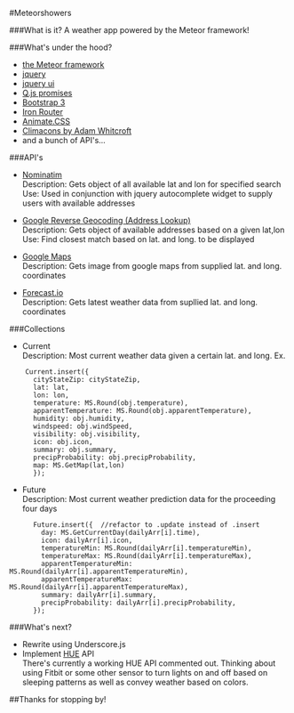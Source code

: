 #Meteorshowers

###What is it?
A weather app powered by the Meteor framework!

###What's under the hood?<br>
- [the Meteor framework](https://www.meteor.com/)
- [jquery](http://jquery.com/)
- [jquery ui](http://jqueryui.com/)
- [Q.js promises](https://github.com/kriskowal/q)<br>
- [Bootstrap 3](http://getbootstrap.com/)
- [Iron Router](https://github.com/EventedMind/iron-router)
- [Animate.CSS](http://daneden.github.io/animate.css/)
- [Climacons by Adam Whitcroft](http://adamwhitcroft.com/climacons/)
-  and a bunch of API's...


###API's

- [Nominatim](http://wiki.openstreetmap.org/wiki/Nominatim)<br>
Description: Gets object of all available lat and lon for specified search<br>
Use: Used in conjunction with jquery autocomplete widget to supply users with available addresses

- [Google Reverse Geocoding (Address Lookup)](https://developers.google.com/maps/documentation/geocoding/)<br>
Description: Gets object of available addresses based on a given lat,lon
Use: Find closest match based on lat. and long. to be displayed

- [Google Maps](https://developers.google.com/maps/documentation/staticmaps/)<br>
Description: Gets image from google maps from supplied lat. and long. coordinates

- [Forecast.io](https://developer.forecast.io/)<br>
Description: Gets latest weather data from supllied lat. and long. coordinates

###Collections
- Current<br>
Description: Most current weather data given a certain lat. and long.
Ex.
```
    Current.insert({
      cityStateZip: cityStateZip,
      lat: lat,
      lon: lon,
      temperature: MS.Round(obj.temperature),
      apparentTemperature: MS.Round(obj.apparentTemperature),
      humidity: obj.humidity,
      windspeed: obj.windSpeed,
      visibility: obj.visibility,
      icon: obj.icon,
      summary: obj.summary,
      precipProbability: obj.precipProbability,
      map: MS.GetMap(lat,lon)
      });
```
- Future<br>
Description: Most current weather prediction data for the proceeding four days
````
      Future.insert({  //refactor to .update instead of .insert
        day: MS.GetCurrentDay(dailyArr[i].time),
        icon: dailyArr[i].icon,
        temperatureMin: MS.Round(dailyArr[i].temperatureMin),
        temperatureMax: MS.Round(dailyArr[i].temperatureMax),
        apparentTemperatureMin: MS.Round(dailyArr[i].apparentTemperatureMin),
        apparentTemperatureMax: MS.Round(dailyArr[i].apparentTemperatureMax),
        summary: dailyArr[i].summary,
        precipProbability: dailyArr[i].precipProbability,
      });
````

###What's next?<br>
-  Rewrite using Underscore.js
-  Implement [HUE](http://www2.meethue.com/) API<br>
There's currently a working HUE API commented out.  Thinking about using Fitbit or some other sensor to turn lights on and off based on sleeping patterns as well as convey weather based on colors.

##Thanks for stopping by!
